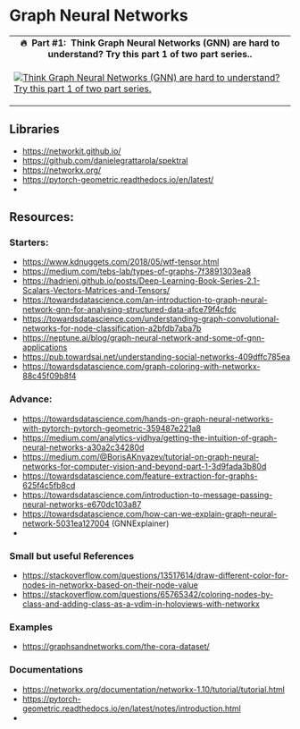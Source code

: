 # Graph Neural Networks #


<table class="table table-striped table-bordered table-vcenter">
    <tr>
        <td align="center"><b>🔥&nbsp; Part #1:&nbsp; Think Graph Neural Networks (GNN) are hard to understand? Try this part 1 of two part series..</b></td>
    </tr>
    <tr>
        <td>
            <div>
                
[![Think Graph Neural Networks (GNN) are hard to understand? Try this part 1 of two part series.](https://img.youtube.com/vi/YdGN-J322y4/0.jpg)](https://www.youtube.com/watch?v=YdGN-J322y4)

  </tr>
</table>



## Libraries ###
- https://networkit.github.io/
- https://github.com/danielegrattarola/spektral
- https://networkx.org/
- https://pytorch-geometric.readthedocs.io/en/latest/
- 



## Resources: ##

### Starters: ###
- https://www.kdnuggets.com/2018/05/wtf-tensor.html
- https://medium.com/tebs-lab/types-of-graphs-7f3891303ea8
- https://hadrienj.github.io/posts/Deep-Learning-Book-Series-2.1-Scalars-Vectors-Matrices-and-Tensors/
- https://towardsdatascience.com/an-introduction-to-graph-neural-network-gnn-for-analysing-structured-data-afce79f4cfdc
- https://towardsdatascience.com/understanding-graph-convolutional-networks-for-node-classification-a2bfdb7aba7b
- https://neptune.ai/blog/graph-neural-network-and-some-of-gnn-applications
- https://pub.towardsai.net/understanding-social-networks-409dffc785ea
- https://towardsdatascience.com/graph-coloring-with-networkx-88c45f09b8f4

### Advance: ###
- https://towardsdatascience.com/hands-on-graph-neural-networks-with-pytorch-pytorch-geometric-359487e221a8
- https://medium.com/analytics-vidhya/getting-the-intuition-of-graph-neural-networks-a30a2c34280d
- https://medium.com/@BorisAKnyazev/tutorial-on-graph-neural-networks-for-computer-vision-and-beyond-part-1-3d9fada3b80d
- https://towardsdatascience.com/feature-extraction-for-graphs-625f4c5fb8cd
- https://towardsdatascience.com/introduction-to-message-passing-neural-networks-e670dc103a87
- https://towardsdatascience.com/how-can-we-explain-graph-neural-network-5031ea127004 (GNNExplainer)
- 

### Small but useful References ###
- https://stackoverflow.com/questions/13517614/draw-different-color-for-nodes-in-networkx-based-on-their-node-value
- https://stackoverflow.com/questions/65765342/coloring-nodes-by-class-and-adding-class-as-a-vdim-in-holoviews-with-networkx

### Examples ###
- https://graphsandnetworks.com/the-cora-dataset/


### Documentations ###
- https://networkx.org/documentation/networkx-1.10/tutorial/tutorial.html
- https://pytorch-geometric.readthedocs.io/en/latest/notes/introduction.html
- 
